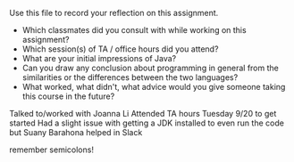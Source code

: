 Use this file to record your reflection on this assignment.

- Which classmates did you consult with while working on this assignment?
- Which session(s) of TA / office hours did you attend?
- What are your initial impressions of Java? 
- Can you draw any conclusion about programming in general from the similarities or the differences between the two languages? 
- What worked, what didn't, what advice would you give someone taking this course in the future?


Talked to/worked with Joanna Li
Attended TA hours Tuesday 9/20 to get started 
Had a slight issue with getting a JDK installed to even run the code but Suany Barahona helped in Slack


remember semicolons!